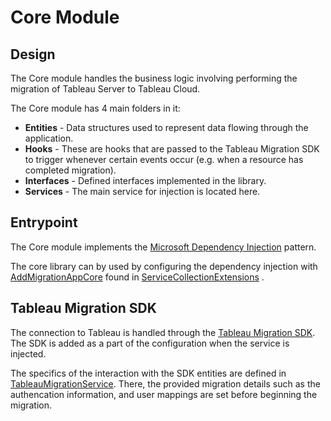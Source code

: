 # Core Module
## Design
The Core module handles the business logic involving performing the migration of Tableau Server to Tableau Cloud.

The Core module has 4 main folders in it:
- **Entities** - Data structures used to represent data flowing through the application.
- **Hooks** - These are hooks that are passed to the Tableau Migration SDK to trigger whenever certain events occur (e.g. when a resource has completed migration).
- **Interfaces** - Defined interfaces implemented in the library.
- **Services** - The main service for injection is located here.

## Entrypoint
The Core module implements the [Microsoft Dependency Injection](https://learn.microsoft.com/en-us/dotnet/core/extensions/dependency-injection) pattern.

The core library can by used by configuring the dependency injection with [AddMigrationAppCore](/api/Tableau.Migration.App.Core.ServiceCollectionExtensions.html#Tableau_Migration_App_Core_ServiceCollectionExtensions_AddMigrationAppCore_Microsoft_Extensions_DependencyInjection_IServiceCollection_Microsoft_Extensions_Configuration_IConfiguration_) found in [ServiceCollectionExtensions](/api/Tableau.Migration.App.Core.ServiceCollectionExtensions.html)
.

## Tableau Migration SDK
The connection to Tableau is handled through the [Tableau Migration SDK](https://github.com/tableau/tableau-migration-sdk). The SDK is added as a part of the configuration when the service is injected.

The specifics of the interaction with the SDK entities are defined in [TableauMigrationService](/api/Tableau.Migration.App.Core.Services.TableauMigrationService.html). There, the provided migration details such as the authencation information, and user mappings are set before beginning the migration.
